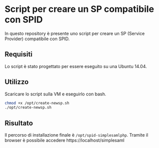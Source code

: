 Script per creare un SP compatibile con SPID
==================

In questo repository è presente uno script per creare un SP (Service Provider) compatibile con SPID.


Requisiti
--------
Lo script è stato progettato per essere eseguito su una Ubuntu 14.04.


Utilizzo
--------
Scaricare lo script sulla VM e eseguirlo con bash.
```bash
chmod +x /opt/create-newsp.sh
./opt/create-newsp.sh
```

Risultato
--------

Il percorso di installazione finale è ```/opt/spid-simplesamlphp```.
Tramite il browser è possibile accedere https://localhost/simplesaml


